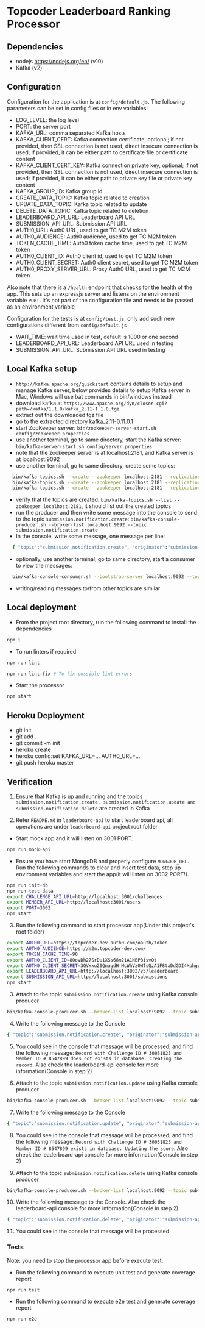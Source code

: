 # Topcoder Leaderboard Ranking Processor

## Dependencies

- nodejs https://nodejs.org/en/ (v10)
- Kafka (v2)

## Configuration

Configuration for the application is at `config/default.js`.
The following parameters can be set in config files or in env variables:

- LOG_LEVEL: the log level
- PORT: the server port
- KAFKA_URL: comma separated Kafka hosts
- KAFKA_CLIENT_CERT: Kafka connection certificate, optional;
    if not provided, then SSL connection is not used, direct insecure connection is used;
    if provided, it can be either path to certificate file or certificate content
- KAFKA_CLIENT_CERT_KEY: Kafka connection private key, optional;
    if not provided, then SSL connection is not used, direct insecure connection is used;
    if provided, it can be either path to private key file or private key content
- KAFKA_GROUP_ID: Kafka group id
- CREATE_DATA_TOPIC: Kafka topic related to creation
- UPDATE_DATA_TOPIC: Kafka topic related to update
- DELETE_DATA_TOPIC: Kafka topic related to deletion
- LEADERBOARD_API_URL: Leaderboard API URL
- SUBMISSION_API_URL: Submission API URL
- AUTH0_URL: Auth0 URL, used to get TC M2M token
- AUTH0_AUDIENCE: Auth0 audience, used to get TC M2M token
- TOKEN_CACHE_TIME: Auth0 token cache time, used to get TC M2M token
- AUTH0_CLIENT_ID: Auth0 client id, used to get TC M2M token
- AUTH0_CLIENT_SECRET: Auth0 client secret, used to get TC M2M token
- AUTH0_PROXY_SERVER_URL: Proxy Auth0 URL, used to get TC M2M token

Also note that there is a `/health` endpoint that checks for the health of the app. This sets up an expressjs server and listens on the environment variable `PORT`. It's not part of the configuration file and needs to be passed as an environment variable

Configuration for the tests is at `config/test.js`, only add such new configurations different from `config/default.js`
- WAIT_TIME: wait time used in test, default is 1000 or one second
- LEADERBOARD_API_URL: Leaderboard API URL used in testing
- SUBMISSION_API_URL: Submission API URL used in testing

## Local Kafka setup

- `http://kafka.apache.org/quickstart` contains details to setup and manage Kafka server,
  below provides details to setup Kafka server in Mac, Windows will use bat commands in bin/windows instead
- download kafka at `https://www.apache.org/dyn/closer.cgi?path=/kafka/1.1.0/kafka_2.11-1.1.0.tgz`
- extract out the downloaded tgz file
- go to the extracted directory kafka_2.11-0.11.0.1
- start ZooKeeper server:
  `bin/zookeeper-server-start.sh config/zookeeper.properties`
- use another terminal, go to same directory, start the Kafka server:
  `bin/kafka-server-start.sh config/server.properties`
- note that the zookeeper server is at localhost:2181, and Kafka server is at localhost:9092
- use another terminal, go to same directory, create some topics:

```bash
  bin/kafka-topics.sh --create --zookeeper localhost:2181 --replication-factor 1 --partitions 1 --topic submission.notification.create
  bin/kafka-topics.sh --create --zookeeper localhost:2181 --replication-factor 1 --partitions 1 --topic submission.notification.update
  bin/kafka-topics.sh --create --zookeeper localhost:2181 --replication-factor 1 --partitions 1 --topic submission.notification.delete
```

- verify that the topics are created:
  `bin/kafka-topics.sh --list --zookeeper localhost:2181`,
  it should list out the created topics
- run the producer and then write some message into the console to send to the topic `submission.notification.create`:
  `bin/kafka-console-producer.sh --broker-list localhost:9092 --topic submission.notification.create`
- In the console, write some message, one message per line:

```bash
  { "topic":"submission.notification.create", "originator":"submission-api", "timestamp":"2018-08-06T15:46:05.575Z", "mime-type":"application/json", "payload":{ "resource":"reviewSummation", "id": "d24d4180-65aa-42ec-a945-5fd21dec0508", "submissionId": "a34e1158-2c27-4d38-b079-5e5cca1bdcf7", "aggregateScore": 88, "scoreCardId": "b25a4180-65aa-42ec-a945-5fd21dec0503", "isPassing": true, "created": "2018-05-20T07:00:30.123Z", "updated": "2018-06-01T07:36:28.178Z", "createdBy": "admin", "updatedBy": "admin" } }
```

- optionally, use another terminal, go to same directory, start a consumer to view the messages:

```bash
  bin/kafka-console-consumer.sh --bootstrap-server localhost:9092 --topic submission.notification.create --from-beginning
```

- writing/reading messages to/from other topics are similar

## Local deployment

- From the project root directory, run the following command to install the dependencies

```bash
npm i
```

- To run linters if required

```bash
npm run lint

npm run lint:fix # To fix possible lint errors
```

- Start the processor

```bash
npm start
```

## Heroku Deployment

- git init
- git add .
- git commit -m init
- heroku create
- heroku config:set KAFKA_URL=... AUTH0_URL=...
- git push heroku master

## Verification

1. Ensure that Kafka is up and running and the topics `submission.notification.create, submission.notification.update and submission.notification.delete` are created in Kafka

2. Refer `README.md` in `leaderboard-api` to start leaderboard api, all operations are under `leaderboard-api` project root folder

- Start mock app and it will listen on 3001 PORT.

```bash
npm run mock-api
```

- Ensure you have start MongoDB and properly configure `MONGODB_URL`. Run the following commands to clear and insert test data, step up environment variables and start the app(it will listen on 3002 PORT!).

```bash
npm run init-db
npm run test-data
export CHALLENGE_API_URL=http://localhost:3001/challenges
export MEMBER_API_URL=http://localhost:3001/users
export PORT=3002
npm start
```

3. Run the following command to start processor app(Under this project's root folder)
```bash
export AUTH0_URL=https://topcoder-dev.auth0.com/oauth/token
export AUTH0_AUDIENCE=https://m2m.topcoder-dev.com/
export TOKEN_CACHE_TIME=90
export AUTH0_CLIENT_ID=8QovDh27SrDu1XSs68m21A1NBP8isvOt
export AUTH0_CLIENT_SECRET=3QVxxu20QnagdH-McWhVz0WfsQzA1F8taDdGDI4XphgpEYZPcMTF4lX3aeOIeCzh
export LEADERBOARD_API_URL=http://localhost:3002/v5/leaderboard
export SUBMISSION_API_URL=http://localhost:3001/submissions
npm start
```

3. Attach to the topic `submission.notification.create` using Kafka console producer

```bash
bin/kafka-console-producer.sh --broker-list localhost:9092 --topic submission.notification.create
```

4. Write the following message to the Console

```bash
{ "topic":"submission.notification.create", "originator":"submission-api", "timestamp":"2018-08-06T15:46:05.575Z", "mime-type":"application/json", "payload":{ "resource":"reviewSummation", "id": "d24d4180-65aa-42ec-a945-5fd21dec0508", "submissionId": "a34e1158-2c27-4d38-b079-5e5cca1bdcf7", "aggregateScore": 90, "scoreCardId": "b25a4180-65aa-42ec-a945-5fd21dec0503", "isPassing": true, "metadata": { "assertions": { "pending": 0, "failed": 1, "total": 10}, "tests": { "total": 10 } }, "created": "2018-05-20T07:00:30.123Z", "updated": "2018-06-01T07:36:28.178Z", "createdBy": "admin", "updatedBy": "admin" } }
```

5. You could see in the console that message will be processed, and find the following message: `Record with Challenge ID # 30051825 and Member ID # 8547899 does not exists in database. Creating the record`. Also check the leaderboard-api console for more information(Console in step 2)

6. Attach to the topic `submission.notification.update` using Kafka console producer

```bash
bin/kafka-console-producer.sh --broker-list localhost:9092 --topic submission.notification.update
```

7. Write the following message to the Console

```bash
{ "topic":"submission.notification.update", "originator":"submission-api", "timestamp":"2018-08-06T15:46:05.575Z", "mime-type":"application/json", "payload":{ "resource":"reviewSummation", "id": "d24d4180-65aa-42ec-a945-5fd21dec0508", "submissionId": "a34e1158-2c27-4d38-b079-5e5cca1bdcf7", "aggregateScore": 80, "scoreCardId": "b25a4180-65aa-42ec-a945-5fd21dec0503", "isPassing": true, "metadata": { "assertions": { "pending": 0, "failed": 1, "total": 5}, "tests": { "total": 5 } }, "created": "2018-05-20T07:00:30.123Z", "updated": "2018-06-01T07:36:28.178Z", "createdBy": "admin", "updatedBy": "admin" } }
```

8. You could see in the console that message will be processed, and find the following message: `Record with Challenge ID # 30051825 and Member ID # 8547899 exists in database. Updating the score`. Also check the leaderboard-api console for more information(Console in step 2)

9. Attach to the topic `submission.notification.delete` using Kafka console producer

```bash
bin/kafka-console-producer.sh --broker-list localhost:9092 --topic submission.notification.delete
```

10. Write the following message to the Console. Also check the leaderboard-api console for more information(Console in step 2)

```bash
{ "topic":"submission.notification.delete", "originator":"submission-api", "timestamp":"2018-08-06T15:46:05.575Z", "mime-type":"application/json", "payload":{ "resource":"reviewSummation", "id": "d24d4180-65aa-42ec-a945-5fd21dec0508" } }
```

11. You could see in the console that message will be processed

### Tests
Note: you need to stop the processor app before execute test.

- Run the following command to execute unit test and generate coverage report

```bash
npm run test
```

- Run the following command to execute e2e test and generate coverage report

```bash
npm run e2e
```
